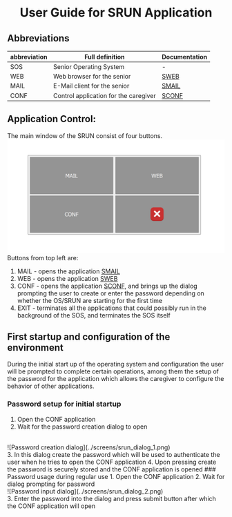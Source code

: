 # <p align="center">User Guide for SRUN Application</p>
## Abbreviations
| abbreviation | Full definition | Documentation                                |
|------------| --------------- |----------------------------------------------|
| SOS        | Senior Operating System | -                                            |
| WEB        | Web browser for the senior | [SWEB](../../sweb/docs/sweb_manual_en.md)    |
| MAIL       | E-Mail client for the senior | [SMAIL](../../smail/docs/smail_manual_en.md) |
| CONF       | Control application for the caregiver | [SCONF](../../sconf/docs/sconf_manual_en.md) |
## Application Control:
The main window of the SRUN consist of four buttons.
![Main screen](../screens/srun_screen_1.png)
Buttons from top left are:
1. MAIL - opens the application [SMAIL](../../smail/docs/smail_manual_en.md)
2. WEB - opens the application [SWEB](../../sweb/docs/sweb_manual_en.md)
3. CONF - opens the application [SCONF](../../sconf/docs/sconf_manual_en.md), and brings up the dialog prompting the user to create or enter the password depending on whether the OS/SRUN are starting for the first time
4. EXIT - terminates all the applications that could possibly run in the background of the SOS, and terminates the SOS itself
## First startup and configuration of the environment
During the initial start up of the operating system and configuration the user will be prompted to complete certain operations,
among them the setup of the password for the application which allows the caregiver to configure the behavior of other applications.
### Password setup for initial startup
1. Open the CONF application
2. Wait for the password creation dialog to open
</br>
![Password creation dialog](../screens/srun_dialog_1.png)
</br>
3. In this dialog create the password which will be used to authenticate the user when he tries to open the CONF application
4. Upon pressing create the password is securely stored and the CONF application is opened
### Password usage during regular use
1. Open the CONF application
2. Wait for dialog prompting for password
</br>
![Password input dialog](../screens/srun_dialog_2.png)
</br>
3. Enter the password into the dialog and press submit button after which the CONF application will open
